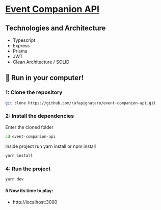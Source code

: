 <br />
<a href="">
  <h1>Event Companion API</h1>
</a>

## Technologies and Architecture
- Typescript
- Express
- Prisma
- JWT
- Clean Architecture / SOLID

## :rocket: Run in your computer!

### 1: Clone the repository

```sh
git clone https://github.com/rafapignataro/event-companion-api.git
```

### 2: Install the dependencies
Enter the cloned folder

```sh
cd event-companion-api
```

Inside project run yarn install or npm install
```sh
yarn install
```

### 4: Run the project

```sh
yarn dev
```

#### 5 Now its time to play: 
- http://localhost:3000
